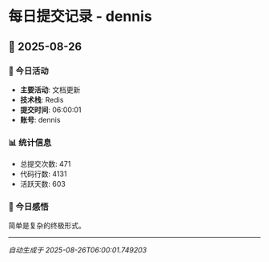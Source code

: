 # 每日提交记录 - dennis

## 📅 2025-08-26

### 🎯 今日活动
- **主要活动**: 文档更新
- **技术栈**: Redis
- **提交时间**: 06:00:01
- **账号**: dennis

### 📊 统计信息
- 总提交次数: 471
- 代码行数: 4131
- 活跃天数: 603

### 💭 今日感悟
简单是复杂的终极形式。

---
*自动生成于 2025-08-26T06:00:01.749203*
